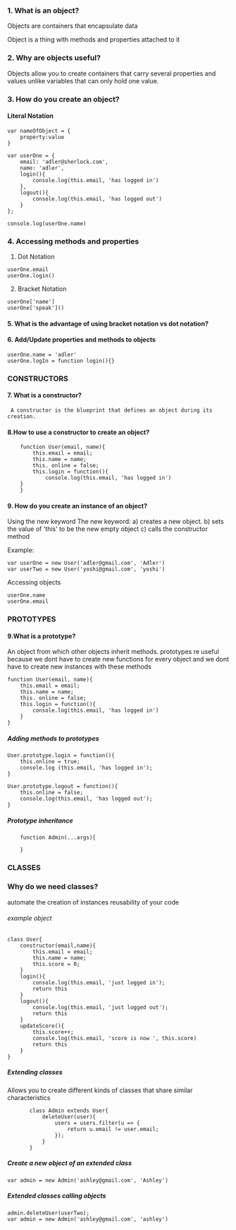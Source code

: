 ### 1. What is an object?
 Objects are containers that encapsulate data
 
 Object is a thing with methods and properties attached to it
### 2. Why are objects useful?
   Objects allow you to create containers that carry several properties and values unlike variables that can only hold one value.

### 3. How do you create an object?
#### Literal Notation
 
    var nameOfObject = {
        property:value
    }
  
    var userOne = {
        email: 'adler@sherlock.com',
        name: 'adler',
        login(){
            console.log(this.email, 'has logged in')
        },
        logout(){
            console.log(this.email, 'has logged out')
        }
    };
    
    console.log(userOne.name)
   
    

### 4. Accessing  methods and properties
   1. Dot Notation
   
    userOne.email
    userOne.login()
 
    
  2. Bracket Notation 
   
    userOne['name']
    userOne['speak']()

#### 5. What is the advantage of using bracket notation vs dot notation?

#### 6. Add/Update properties and methods to objects

    userOne.name = 'adler'
    userOne.logIn = function login(){}

### CONSTRUCTORS

#### 7. What is a constructor? 
     A constructor is the blueprint that defines an object during its creation.
     
#### 8.How to use a constructor to create an object?

        function User(email, name){
            this.email = email;
            this.name = name;
            this. online = false;
            this.login = function(){
                console.log(this.email, 'has logged in')
        }
        }
#### 9. How do you create an instance of an object?
Using the new keyword
 The new keyword:
 a) creates a new object.
 b) sets the value of 'this' to be the new empty object
 c) calls the constructor method

 Example:
 
 ```
 var userOne = new User('adler@gmail.com', 'Adler')
 var userTwo = new User('yoshi@gmail.com', 'yoshi')
 ```   
 Accessing objects 
 
 ```
 userOne.name
 userOne.email
 ```
### PROTOTYPES
#### 9.What is a prototype? 
An object from which other objects inherit methods. prototypes re useful because we dont have to create new functions for every object and we dont have to create new instances with these methods
    
    function User(email, name){
        this.email = email;
        this.name = name;
        this. online = false;
        this.login = function(){
            console.log(this.email, 'has logged in')
        }
    }


 ##### Adding methods to prototypes
    User.prototype.login = function(){
        this.online = true; 
        console.log (this.email, 'has logged in');
    }

    User.prototype.logout = function(){
        this.online = false;
        console.log(this.email, 'has logged out');
    }

##### Prototype inheritance 

        function Admin(...args){

        }

### CLASSES
### Why do we need classes?
   automate the creation of instances
   reusability of your code

###### example object 

    class User{
        constructor(email,name){
            this.email = email;
            this.name = name;
            this.score = 0;
        }
        login(){
            console.log(this.email, 'just logged in'); 
            return this
        }
        logout(){
            console.log(this.email, 'just logged out');
            return this
        }
        updateScore(){
            this.score++;
            console.log(this.email, 'score is now ', this.score)
            return this
        }
    }

##### Extending classes
 Allows you to create different kinds of classes that share similar characteristics 
 ```
        class Admin extends User{
            deleteUser(user){
                users = users.filter(u => {
                    return u.email != user.email;
                });
            }
        }
   ```
##### Create a new object of an extended class

    var admin = new Admin('ashley@gmail.com', 'Ashley')

##### Extended classes calling objects
    admin.deleteUser(userTwo);
    var admin = new Admin('ashley@gmail.com', 'ashley')



